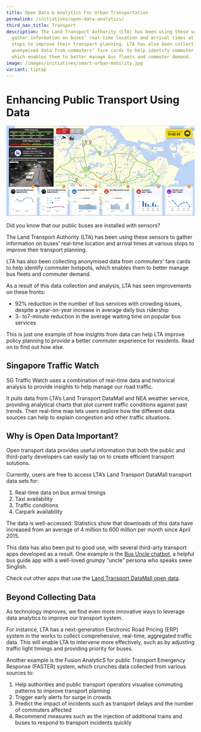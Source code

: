 ```yaml
---
title: Open Data & Analytics For Urban Transportation
permalink: /initiatives/open-data-analytics/
third_nav_title: Transport
description: The Land Transport Authority (LTA) has been using these sensors to
  gather information on buses’ real-time location and arrival times at various
  stops to improve their transport planning. LTA has also been collecting
  anonymised data from commuters’ fare cards to help identify commuter hotspots,
  which enables them to better manage bus fleets and commuter demand.
image: /images/initiatives/smart-urban-mobility.jpg
variant: tiptap
---
```

# Enhancing Public Transport Using Data
![SG Traffic Watch screenshot](/images/initiatives/sg-traffic-watch.jpeg) 

Did you know that our public buses are installed with sensors?

The Land Transport Authority (LTA) has been using these sensors to gather information on buses’ real-time location and arrival times at various stops to improve their transport planning.

LTA has also been collecting anonymised data from commuters’ fare cards to help identify commuter hotspots, which enables them to better manage bus fleets and commuter demand.

As a result of this data collection and analysis, LTA has seen improvements on these fronts:

* 92% reduction in the number of bus services with crowding issues, despite a year-on-year increase in average daily bus ridership
* 3- to7-minute reduction in the average waiting time on popular bus services  
  
This is just one example of how insights from data can help LTA improve policy planning to provide a better commuter experience for residents. Read on to find out how else.

## Singapore Traffic Watch

SG Traffic Watch uses a combination of real-time data and historical analysis to provide insights to help manage our road traffic.

It pulls data from LTA’s Land Transport DataMall and NEA weather service, providing analytical charts that plot current traffic conditions against past trends. Their real-time map lets users explore how the different data sources can help to explain congestion and other traffic situations.

## Why is Open Data Important?

Open transport data provides useful information that both the public and third-party developers can easily tap on to create efficient transport solutions.

Currently, users are free to access LTA’s Land Transport DataMall transport data sets for:

1. Real-time data on bus arrival timings
2. Taxi availability
3. Traffic conditions
4. Carpark availability  
  
The data is well-accessed: Statistics show that downloads of this data have increased from an average of 4 million to 600 million per month since April 2015.  
  
This data has also been put to good use, with several third-arty transport apps developed as a result. One example is the <a href="https://www.busuncle.sg/" target="_blank">Bus Uncle chatbot</a>, a helpful bus guide app with a well-loved grumpy “uncle” persona who speaks swee Singlish.  

Check out other apps that use the <a href="https://datamall.lta.gov.sg/content/datamall/en/app-zone.html" target="_blank">Land Transport DataMall open data</a>.

## Beyond Collecting Data

As technology improves, we find even more innovative ways to leverage data analytics to improve our transport system.

For instance, LTA has a next-generation Electronic Road Pricing (ERP) system in the works to collect comprehensive, real-time, aggregated traffic data. This will enable LTA to intervene more effectively, such as by adjusting traffic light timings and providing priority for buses.

Another example is the Fusion AnalyticS for public Transport Emergency Response (FASTER) system, which crunches data collected from various sources to:

1. Help authorities and public transport operators visualise commuting patterns to improve transport planning
2. Trigger early alerts for surge in crowds
3. Predict the impact of incidents such as transport delays and the number of commuters affected
4. Recommend measures such as the injection of additional trains and buses to respond to transport incidents quickly